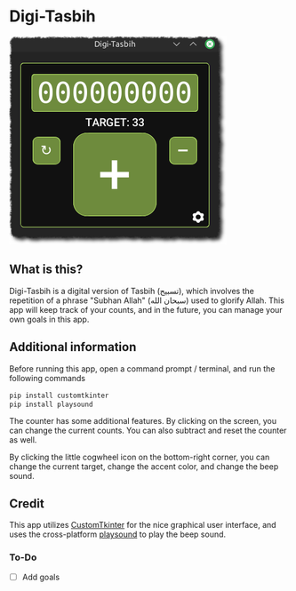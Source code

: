 # Digi-Tasbih
![App screenshot](screenshots/Digi-Tasbih_004.png)

## What is this?
Digi-Tasbih is a digital version of Tasbih (تسبيح), which involves the repetition of a phrase "Subhan Allah" (سبحان الله) used to glorify Allah. This app will keep track of your counts, and in the future, you can manage your own goals in this app.

## Additional information
Before running this app, open a command prompt / terminal, and run the following commands

```
pip install customtkinter
pip install playsound
```

The counter has some additional features. By clicking on the screen, you can change the current counts. You can also subtract and reset the counter as well.

By clicking the little cogwheel icon on the bottom-right corner, you can change the current target, change the accent color, and change the beep sound.

## Credit
This app utilizes [CustomTkinter](https://customtkinter.tomschimansky.com/) for the nice graphical user interface, and uses the cross-platform [playsound](https://pypi.org/project/playsound/) to play the beep sound.

### To-Do
- [ ] Add goals
